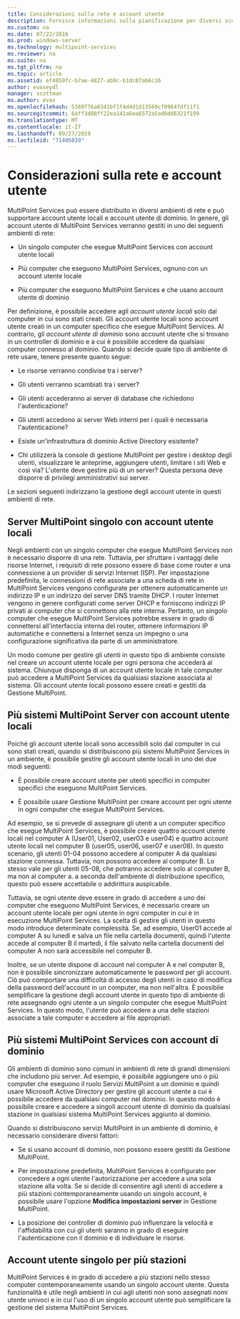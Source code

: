 ```yaml
---
title: Considerazioni sulla rete e account utente
description: Fornisce informazioni sulla pianificazione per diversi scenari di rete e utente con servizi MultiPoint
ms.custom: na
ms.date: 07/22/2016
ms.prod: windows-server
ms.technology: multipoint-services
ms.reviewer: na
ms.suite: na
ms.tgt_pltfrm: na
ms.topic: article
ms.assetid: ef4859fc-b7ae-4827-ab9c-b1dc07ab6c16
author: evaseydl
manager: scottman
ms.author: evas
ms.openlocfilehash: 5369776a0341bf1f4d4d1d13569cf0964fdf11f1
ms.sourcegitcommit: 6aff3d88ff22ea141a6ea6572a5ad8dd6321f199
ms.translationtype: MT
ms.contentlocale: it-IT
ms.lasthandoff: 09/27/2019
ms.locfileid: "71405039"
---
```

# <a name="network-considerations-and-user-accounts"></a>Considerazioni sulla rete e account utente
MultiPoint Services può essere distribuito in diversi ambienti di rete e può supportare account utente locali e account utente di dominio. In genere, gli account utente di MultiPoint Services verranno gestiti in uno dei seguenti ambienti di rete:  
  
-   Un singolo computer che esegue MultiPoint Services con account utente locali  
  
-   Più computer che eseguono MultiPoint Services, ognuno con un account utente locale  
  
-   Più computer che eseguono MultiPoint Services e che usano account utente di dominio

Per definizione, è possibile accedere agli *account utente locali* solo dal computer in cui sono stati creati. Gli account utente locali sono account utente creati in un computer specifico che esegue MultiPoint Services. Al contrario, gli *account utente di dominio* sono account utente che si trovano in un controller di dominio e a cui è possibile accedere da qualsiasi computer connesso al dominio. Quando si decide quale tipo di ambiente di rete usare, tenere presente quanto segue:  
  
-   Le risorse verranno condivise tra i server?  
  
-   Gli utenti verranno scambiati tra i server?  
  
-   Gli utenti accederanno ai server di database che richiedono l'autenticazione?  
  
-   Gli utenti accedono ai server Web interni per i quali è necessaria l'autenticazione?  
  
-   Esiste un'infrastruttura di dominio Active Directory esistente?  
  
-   Chi utilizzerà la console di gestione MultiPoint per gestire i desktop degli utenti, visualizzare le anteprime, aggiungere utenti, limitare i siti Web e così via? L'utente deve gestire più di un server? Questa persona deve disporre di privilegi amministrativi sui server.  
  
Le sezioni seguenti indirizzano la gestione degli account utente in questi ambienti di rete.  
  
## <a name="single-multipoint-server-with-local-user-accounts"></a>Server MultiPoint singolo con account utente locali  
Negli ambienti con un singolo computer che esegue MultiPoint Services non è necessario disporre di una rete. Tuttavia, per sfruttare i vantaggi delle risorse Internet, i requisiti di rete possono essere di base come router e una connessione a un provider di servizi Internet (ISP). Per impostazione predefinita, le connessioni di rete associate a una scheda di rete in MultiPoint Services vengono configurate per ottenere automaticamente un indirizzo IP e un indirizzo del server DNS tramite DHCP. I router Internet vengono in genere configurati come server DHCP e forniscono indirizzi IP privati ai computer che si connettono alla rete interna. Pertanto, un singolo computer che esegue MultiPoint Services potrebbe essere in grado di connettersi all'interfaccia interna del router, ottenere informazioni IP automatiche e connettersi a Internet senza un impegno o una configurazione significativa da parte di un amministratore.  
  
Un modo comune per gestire gli utenti in questo tipo di ambiente consiste nel creare un account utente locale per ogni persona che accederà al sistema. Chiunque disponga di un account utente locale in tale computer può accedere a MultiPoint Services da qualsiasi stazione associata al sistema. Gli account utente locali possono essere creati e gestiti da Gestione MultiPoint.  
  
## <a name="multiple-multipoint-server-systems-with-local-user-accounts"></a>Più sistemi MultiPoint Server con account utente locali  
Poiché gli account utente locali sono accessibili solo dal computer in cui sono stati creati, quando si distribuiscono più sistemi MultiPoint Services in un ambiente, è possibile gestire gli account utente locali in uno dei due modi seguenti:  
  
-   È possibile creare account utente per utenti specifici in computer specifici che eseguono MultiPoint Services.  
  
-   È possibile usare Gestione MultiPoint per creare account per ogni utente in ogni computer che esegue MultiPoint Services.  
  
Ad esempio, se si prevede di assegnare gli utenti a un computer specifico che esegue MultiPoint Services, è possibile creare quattro account utente locali nel computer A (User01, User02, user03 e user04) e quattro account utente locali nel computer B (user05, user06, user07 e user08). In questo scenario, gli utenti 01\-04 possono accedere al computer A da qualsiasi stazione connessa. Tuttavia, non possono accedere al computer B. Lo stesso vale per gli utenti 05\-08, che potranno accedere solo al computer B, ma non al computer a. a seconda dell'ambiente di distribuzione specifico, questo può essere accettabile o addirittura auspicabile.  
  
Tuttavia, se ogni utente deve essere in grado di accedere a uno dei computer che eseguono MultiPoint Services, è necessario creare un account utente locale per ogni utente in ogni computer in cui è in esecuzione MultiPoint Services. La scelta di gestire gli utenti in questo modo introduce determinate complessità. Se, ad esempio, User01 accede al computer A su lunedì e salva un file nella cartella documenti, quindi l'utente accede al computer B il martedì, il file salvato nella cartella documenti del computer A non sarà accessibile nel computer B.  
  
Inoltre, se un utente dispone di account nel computer A e nel computer B, non è possibile sincronizzare automaticamente le password per gli account. Ciò può comportare una difficoltà di accesso degli utenti in caso di modifica della password dell'account in un computer, ma non nell'altra. È possibile semplificare la gestione degli account utente in questo tipo di ambiente di rete assegnando ogni utente a un singolo computer che esegue MultiPoint Services. In questo modo, l'utente può accedere a una delle stazioni associate a tale computer e accedere ai file appropriati.  
  
## <a name="multiple-multipoint-services-systems-with-domain-accounts"></a>Più sistemi MultiPoint Services con account di dominio  
Gli ambienti di dominio sono comuni in ambienti di rete di grandi dimensioni che includono più server. Ad esempio, è possibile aggiungere uno o più computer che eseguono il ruolo Servizi MultiPoint a un dominio e quindi usare Microsoft Active Directory per gestire gli account utente a cui è possibile accedere da qualsiasi computer nel dominio. In questo modo è possibile creare e accedere a singoli account utente di dominio da qualsiasi stazione in qualsiasi sistema MultiPoint Services aggiunto al dominio.  
 
Quando si distribuiscono servizi MultiPoint in un ambiente di dominio, è necessario considerare diversi fattori:  
  
-   Se si usano account di dominio, non possono essere gestiti da Gestione MultiPoint.  
  
-   Per impostazione predefinita, MultiPoint Services è configurato per concedere a ogni utente l'autorizzazione per accedere a una sola stazione alla volta. Se si decide di consentire agli utenti di accedere a più stazioni contemporaneamente usando un singolo account, è possibile usare l'opzione **Modifica impostazioni server** in Gestione MultiPoint.  
  
-   La posizione dei controller di dominio può influenzare la velocità e l'affidabilità con cui gli utenti saranno in grado di eseguire l'autenticazione con il dominio e di individuare le risorse.  
  
## <a name="single-user-account-for-multiple-stations"></a>Account utente singolo per più stazioni  
MultiPoint Services è in grado di accedere a più stazioni nello stesso computer contemporaneamente usando un singolo account utente. Questa funzionalità è utile negli ambienti in cui agli utenti non sono assegnati nomi utente univoci e in cui l'uso di un singolo account utente può semplificare la gestione del sistema MultiPoint Services.  
  
